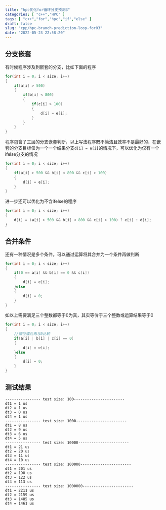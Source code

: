 ```yaml
---
title: "hpc优化for循环分支预测3"
categories: [ "c++","HPC" ]
tags: [ "c++","for","hpc","if","else" ]
draft: false
slug: "cpp/hpc-branch-prediction-loop-for03"
date: "2022-05-23 22:58:20"
---
```


## 分支嵌套

有时候程序涉及到嵌套的分支，比如下面的程序

```cpp
for(int i = 0; i < size; i++)
{
    if(a[i] > 500)
    {
        if(b[i] < 800)
        {
            if(c[i] > 100)
            {
                d[i] = e[i];
            }
        }
    }
}
```

程序包含了三层的分支嵌套判断，以上写法程序既不简洁且效率不是最好的，在嵌套的分支目标仅为一个一个结果分支`d[i] = e[i]`的情况下，可以优化为仅有一个ifelse分支的情况

```cpp
for(int i = 0; i < size; i++)
{
    if(a[i] > 500 && b[i] < 800 && c[i] > 100)
    {
        d[i] = e[i];
    }
}
```

进一步还可以优化为不含ifelse的程序

```cpp
for(int i = 0; i < size; i++)
{
    d[i] = (a[i] > 500 && b[i] < 800 && c[i] > 100) ? e[i] : d[i];
}
```

## 合并条件

还有一种情况是多个条件，可以通过运算将其合并为一个条件再做判断

```cpp
for(int i = 0; i < size; i++)
{
    if(0 == a[i] && b[i] == 0 && c[i])
    {
        d[i] = e[i];
    }else
    {
        d[i] = 0;
    }
}
```
如以上需要满足三个整数都等于0为真，其实等价于三个整数或运算结果等于0

```cpp
for(int i = 0; i < size; i++)
{
    //按位或后再与0比较
    if(a[i] | b[i] | c[i] == 0)
    {
        d[i] = e[i];
    }else
    {
        d[i] = 0;
    }
}
```

## 测试结果
```
---------------- test size: 100-----------------------
dt1 = 1 us
dt2 = 1 us
dt3 = 0 us
dt4 = 1 us
---------------- test size: 1000-----------------------
dt1 = 8 us
dt2 = 9 us
dt3 = 6 us
dt4 = 5 us
---------------- test size: 10000-----------------------
dt1 = 21 us
dt2 = 20 us
dt3 = 11 us
dt4 = 10 us
---------------- test size: 100000-----------------------
dt1 = 201 us
dt2 = 198 us
dt3 = 122 us
dt4 = 113 us
---------------- test size: 1000000-----------------------
dt1 = 2211 us
dt2 = 2159 us
dt3 = 1485 us
dt4 = 1461 us
```
